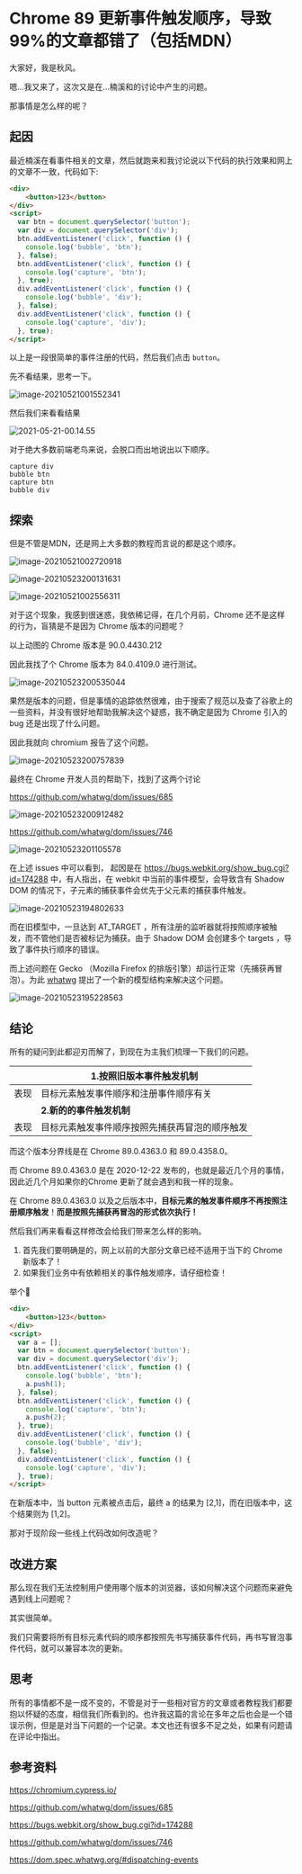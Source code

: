# Chrome 89 更新事件触发顺序，导致99%的文章都错了（包括MDN）

大家好，我是秋风。

嗯...我又来了，这次又是在...楠溪和的讨论中产生的问题。

那事情是怎么样的呢？

## 起因

最近楠溪在看事件相关的文章，然后就跑来和我讨论说以下代码的执行效果和网上的文章不一致，代码如下:

```html
<div>
	<button>123</button>
</div>
<script>
  var btn = document.querySelector('button');
  var div = document.querySelector('div');
  btn.addEventListener('click', function () {
    console.log('bubble', 'btn');
  }, false);
  btn.addEventListener('click', function () {
    console.log('capture', 'btn');
  }, true);
  div.addEventListener('click', function () {
    console.log('bubble', 'div');
  }, false);
  div.addEventListener('click', function () {
    console.log('capture', 'div');
  }, true);
</script>
```

以上是一段很简单的事件注册的代码，然后我们点击 `button`。

先不看结果，思考一下。

![image-20210521001552341](https://s3.qiufengh.com/blog/image-20210521001552341.png)

然后我们来看看结果

![2021-05-21-00.14.55](https://s3.qiufengh.com/blog/2021-05-21-00.14.55.gif)

对于绝大多数前端老鸟来说，会脱口而出地说出以下顺序。

```
capture div
bubble btn
capture btn
bubble div
```

## 探索

但是不管是MDN，还是网上大多数的教程而言说的都是这个顺序。

![image-20210521002720918](https://s3.qiufengh.com/blog/image-20210521002720918.png)

![image-20210523200131631](https://s3.qiufengh.com/blog/image-20210523200131631.png)

![image-20210521002556311](https://s3.qiufengh.com/blog/image-20210521002556311.png)

对于这个现象，我感到很迷惑，我依稀记得，在几个月前，Chrome 还不是这样的行为，盲猜是不是因为 Chrome 版本的问题呢？

以上动图的 Chrome 版本是 90.0.4430.212

因此我找了个 Chrome 版本为 84.0.4109.0 进行测试。

![image-20210523200535044](https://s3.qiufengh.com/blog/image-20210523200535044.png)

果然是版本的问题，但是事情的追踪依然很难，由于搜索了规范以及查了谷歌上的一些资料，并没有很好地帮助我解决这个疑惑，我不确定是因为 Chrome 引入的 bug 还是出现了什么问题。

因此我就向 chromium 报告了这个问题。

![image-20210523200757839](https://s3.qiufengh.com/blog/image-20210523200757839.png)

最终在 Chrome 开发人员的帮助下，找到了这两个讨论

 https://github.com/whatwg/dom/issues/685

![image-20210523200912482](https://s3.qiufengh.com/blog/image-20210523200912482.png?imageView2/0/q/75|watermark/1/image/aHR0cHM6Ly9zMy5xaXVmZW5naC5jb20vd2F0ZXJtYXJrL3dhdGVybWFyay5wbmc=/dissolve/50/gravity/SouthEast/dx/0/dy/0)

https://github.com/whatwg/dom/issues/746

![image-20210523201105578](https://s3.qiufengh.com/blog/image-20210523201105578.png)

在上述 issues 中可以看到， 起因是在 https://bugs.webkit.org/show_bug.cgi?id=174288 中，有人指出，在 webkit 中当前的事件模型，会导致含有 Shadow DOM 的情况下，子元素的捕获事件会优先于父元素的捕获事件触发。

![image-20210523194802633](https://s3.qiufengh.com/blog/image-20210523194802633.png)

而在旧模型中，一旦达到 AT_TARGET ，所有注册的监听器就将按照顺序被触发，而不管他们是否被标记为捕获。由于 Shadow DOM 会创建多个 targets ，导致了事件执行顺序的错误。

而上述问题在 Gecko （Mozilla Firefox 的排版引擎）却运行正常（先捕获再冒泡）。为此 [whatwg](https://github.com/whatwg) 提出了一个新的模型结构来解决这个问题。

![image-20210523195228563](https://s3.qiufengh.com/blog/image-20210523195228563.png)

## 结论

所有的疑问到此都迎刃而解了，到现在为主我们梳理一下我们的问题。

|      | 1.按照旧版本事件触发机制                       |
| ---- | ---------------------------------------------- |
| 表现 | 目标元素触发事件顺序和注册事件顺序有关         |
|      | **2.新的的事件触发机制**                       |
| 表现 | 目标元素触发事件顺序按照先捕获再冒泡的顺序触发 |

而这个版本分界线是在 Chrome 89.0.4363.0  和 89.0.4358.0。

而 Chrome 89.0.4363.0 是在 2020-12-22 发布的，也就是最近几个月的事情，因此近几个月如果你的Chrome 更新了就会遇到和我一样的现象。

在 Chrome 89.0.4363.0 以及之后版本中，**目标元素的触发事件顺序不再按照注册顺序触发**！**而是按照先捕获再冒泡的形式依次执行！**

然后我们再来看看这样修改会给我们带来怎么样的影响。

1. 首先我们要明确是的，网上以前的大部分文章已经不适用于当下的 Chrome 新版本了！
2. 如果我们业务中有依赖相关的事件触发顺序，请仔细检查！

举个🌰

```html
<div>
	<button>123</button>
</div>
<script>
  var a = [];
  var btn = document.querySelector('button');
  var div = document.querySelector('div');
  btn.addEventListener('click', function () {
    console.log('bubble', 'btn');
    a.push(1);
  }, false);
  btn.addEventListener('click', function () {
    console.log('capture', 'btn');
    a.push(2);
  }, true);
  div.addEventListener('click', function () {
    console.log('bubble', 'div');
  }, false);
  div.addEventListener('click', function () {
    console.log('capture', 'div');
  }, true);
</script>
```

在新版本中，当 button 元素被点击后，最终 a 的结果为 [2,1]，而在旧版本中，这个结果则为 [1,2]。

那对于现阶段一些线上代码改如何改造呢？

## 改进方案

那么现在我们无法控制用户使用哪个版本的浏览器，该如何解决这个问题而来避免遇到线上问题呢？

其实很简单。

我们只需要将所有目标元素代码的顺序都按照先书写捕获事件代码，再书写冒泡事件代码，就可以兼容本次的更新。

## 思考

所有的事情都不是一成不变的，不管是对于一些相对官方的文章或者教程我们都要抱以怀疑的态度，相信我们所看到的。也许我这篇的言论在多年之后也会是一个错误示例，但是是对当下问题的一个记录。本文也还有很多不足之处，如果有问题请在评论中指出。



## 参考资料

https://chromium.cypress.io/

https://github.com/whatwg/dom/issues/685

https://bugs.webkit.org/show_bug.cgi?id=174288

https://github.com/whatwg/dom/issues/746

https://dom.spec.whatwg.org/#dispatching-events


